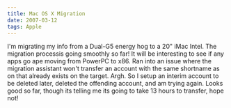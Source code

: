 ```yaml
---
title: Mac OS X Migration
date: 2007-03-12
tags: Apple
---
```

I'm migrating my info from a Dual-G5 energy hog to a 20" iMac Intel. The migration processis going smoothly so far! It will be interesting to see if any apps go ape moving from PowerPC to x86. Ran into an issue where the migration assistant won't transfer an account with the same shortname as on that already exists on the target. Argh. So I setup an interim account to be deleted later, deleted the offending account, and am trying again. Looks good so far, though its telling me its going to take 13 hours to transfer, hope not!

